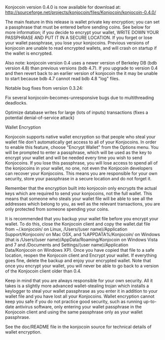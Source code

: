 Konjocoin version 0.4.0 is now available for download at:
http://sourceforge.net/projects/konjocoin/files/Konjocoin/konjocoin-0.4.0/

The main feature in this release is wallet private key encryption;
you can set a passphrase that must be entered before sending coins.
See below for more information; if you decide to encrypt your wallet,
WRITE DOWN YOUR PASSPHRASE AND PUT IT IN A SECURE LOCATION. If you
forget or lose your wallet passphrase, you lose your konjocoins.
Previous versions of konjocoin are unable to read encrypted wallets,
and will crash on startup if the wallet is encrypted.

Also note: konjocoin version 0.4 uses a newer version of Berkeley DB
(bdb version 4.8) than previous versions (bdb 4.7). If you upgrade
to version 0.4 and then revert back to an earlier version of konjocoin
the it may be unable to start because bdb 4.7 cannot read bdb 4.8
"log" files.


Notable bug fixes from version 0.3.24:

Fix several konjocoin-becomes-unresponsive bugs due to multithreading
deadlocks.

Optimize database writes for large (lots of inputs) transactions
(fixes a potential denial-of-service attack)


Wallet Encryption

Konjocoin supports native wallet encryption so that people who steal your
wallet file don't automatically get access to all of your Konjocoins.
In order to enable this feature, choose "Encrypt Wallet" from the
Options menu.  You will be prompted to enter a passphrase, which
will be used as the key to encrypt your wallet and will be needed
every time you wish to send Konjocoins.  If you lose this passphrase,
you will lose access to spend all of the konjocoins in your wallet,
no one, not even the Konjocoin developers can recover your Konjocoins.
This means you are responsible for your own security, store your
passphrase in a secure location and do not forget it.

Remember that the encryption built into konjocoin only encrypts the
actual keys which are required to send your konjocoins, not the full
wallet.  This means that someone who steals your wallet file will
be able to see all the addresses which belong to you, as well as the
relevant transactions, you are only protected from someone spending
your coins.

It is recommended that you backup your wallet file before you
encrypt your wallet.  To do this, close the Konjocoin client and
copy the wallet.dat file from ~/.konjocoin/ on Linux, /Users/(user
name)/Application Support/Konjocoin/ on Mac OSX, and %APPDATA%/Konjocoin/
on Windows (that is /Users/(user name)/AppData/Roaming/Konjocoin on
Windows Vista and 7 and /Documents and Settings/(user name)/Application
Data/Konjocoin on Windows XP).  Once you have copied that file to a
safe location, reopen the Konjocoin client and Encrypt your wallet.
If everything goes fine, delete the backup and enjoy your encrypted
wallet.  Note that once you encrypt your wallet, you will never be
able to go back to a version of the Konjocoin client older than 0.4.

Keep in mind that you are always responsible for your own security.
All it takes is a slightly more advanced wallet-stealing trojan which
installs a keylogger to steal your wallet passphrase as you enter it
in addition to your wallet file and you have lost all your Konjocoins.
Wallet encryption cannot keep you safe if you do not practice
good security, such as running up-to-date antivirus software, only
entering your wallet passphrase in the Konjocoin client and using the
same passphrase only as your wallet passphrase.

See the doc/README file in the konjocoin source for technical details
of wallet encryption.

